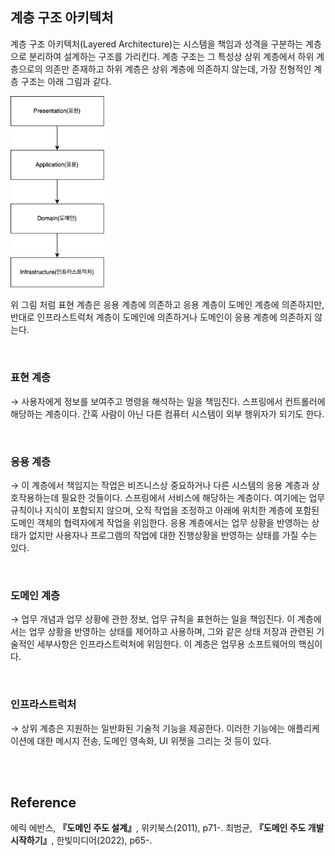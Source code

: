 ## 계층 구조 아키텍처

계층 구조 아키텍처(Layered Architecture)는 시스템을 책임과 성격을 구분하는 계층으로 분리하여 설계하는 구조를 가리킨다. 계층 구조는 그 특성상 상위 계층에서 하위 계층으로의 의존만 존재하고 하위 계층은 상위 계층에 의존하지 않는데, 가장 전형적인 계층 구조는 아래 그림과 같다.

<img src="./images/layered.jpg" width="150px"/>

위 그림 처럼 표현 계층은 응용 계층에 의존하고 응용 계층이 도메인 계층에 의존하지만, 반대로 인프라스트럭처 계층이 도메인에 의존하거나 도메인이 응용 계층에 의존하지 않는다.

<br/>

### 표현 계층

→ 사용자에게 정보를 보여주고 명령을 해석하는 일을 책임진다. 스프링에서 컨트롤러에 해당하는 계층이다. 간혹 사람이 아닌 다른 컴퓨터 시스템이 외부 행위자가 되기도 한다. 

<br/>

### 응용 계층

→ 이 계층에서 책임지는 작업은 비즈니스상 중요하거나 다른 시스템의 응용 계층과 상호작용하는데 필요한 것들이다. 스프링에서 서비스에 해당하는 계층이다. 여기에는 업무 규칙이나 지식이 포함되지 않으며, 오직 작업을 조정하고 아래에 위치한 계층에 포함된 도메인 객체의 협력자에게 작업을 위임한다. 응용 계층에서는 업무 상황을 반영하는 상태가 없지만 사용자나 프로그램의 작업에 대한 진행상황을 반영하는 상태를 가질 수는 있다.

<br/>

### 도메인 계층

→ 업무 개념과 업무 상황에 관한 정보, 업무 규칙을 표현하는 일을 책임진다. 이 계층에서는 업무 상황을 반영하는 상태를 제어하고 사용하며, 그와 같은 상태 저장과 관련된 기술적인 세부사항은 인프라스트럭처에 위임한다. 이 계층은 업무용 소프트웨어의 핵심이다.

<br/>

### 인프라스트럭처

→ 상위 계층은 지원하는 일반화된 기술적 기능을 제공한다. 이러한 기능에는 애플리케이션에 대한 메시지 전송, 도메인 영속화, UI 위젯을 그리는 것 등이 있다.


<br/>
<br/>

## Reference

에릭 에반스, **『도메인 주도 설계』**, 위키북스(2011), p71-.
최범균, **『도메인 주도 개발 시작하기』**, 한빛미디어(2022), p65-.
